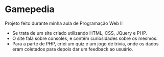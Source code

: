 # Gamepedia
Projeto feito durante minha aula de Programação Web II

- Se trata de um site criado utilizando HTML, CSS, JQuery e PHP.
- O site fala sobre consoles, e contém curiosidades sobre os mesmos.
- Para a parte de PHP, criei um quiz e um jogo de trivia, onde os dados eram coletados para depois dar um feedback ao usuário.
